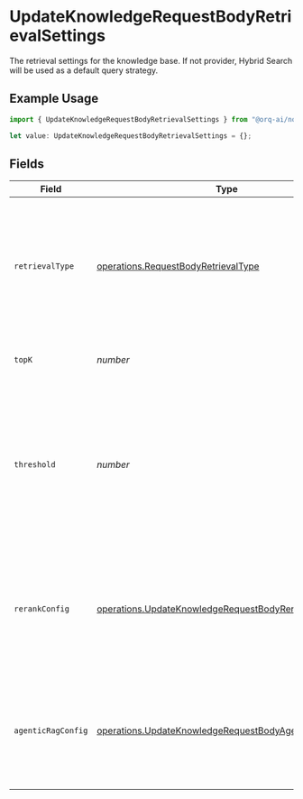 # UpdateKnowledgeRequestBodyRetrievalSettings

The retrieval settings for the knowledge base. If not provider, Hybrid Search will be used as a default query strategy.

## Example Usage

```typescript
import { UpdateKnowledgeRequestBodyRetrievalSettings } from "@orq-ai/node/models/operations";

let value: UpdateKnowledgeRequestBodyRetrievalSettings = {};
```

## Fields

| Field                                                                                                                                    | Type                                                                                                                                     | Required                                                                                                                                 | Description                                                                                                                              |
| ---------------------------------------------------------------------------------------------------------------------------------------- | ---------------------------------------------------------------------------------------------------------------------------------------- | ---------------------------------------------------------------------------------------------------------------------------------------- | ---------------------------------------------------------------------------------------------------------------------------------------- |
| `retrievalType`                                                                                                                          | [operations.RequestBodyRetrievalType](../../models/operations/requestbodyretrievaltype.md)                                               | :heavy_minus_sign:                                                                                                                       | The retrieval type to use for the knowledge base. If not provided, Hybrid Search will be used as a default query strategy.               |
| `topK`                                                                                                                                   | *number*                                                                                                                                 | :heavy_minus_sign:                                                                                                                       | The number of results to return from the search.                                                                                         |
| `threshold`                                                                                                                              | *number*                                                                                                                                 | :heavy_minus_sign:                                                                                                                       | The threshold value used to filter the search results, only documents with a relevance score greater than the threshold will be returned |
| `rerankConfig`                                                                                                                           | [operations.UpdateKnowledgeRequestBodyRerankConfig](../../models/operations/updateknowledgerequestbodyrerankconfig.md)                   | :heavy_minus_sign:                                                                                                                       | The rerank configuration for the knowledge base. In case the model is provided it will be used to enhance the search precision.          |
| `agenticRagConfig`                                                                                                                       | [operations.UpdateKnowledgeRequestBodyAgenticRagConfig](../../models/operations/updateknowledgerequestbodyagenticragconfig.md)           | :heavy_minus_sign:                                                                                                                       | The Agentic RAG configuration for the knowledge base. If `null` is provided, Agentic RAG will be disabled.                               |